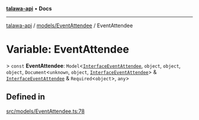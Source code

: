[**talawa-api**](../../../README.md) • **Docs**

***

[talawa-api](../../../modules.md) / [models/EventAttendee](../README.md) / EventAttendee

# Variable: EventAttendee

\> `const` **EventAttendee**: `Model`\<[`InterfaceEventAttendee`](../interfaces/InterfaceEventAttendee.md), `object`, `object`, `object`, `Document`\<`unknown`, `object`, [`InterfaceEventAttendee`](../interfaces/InterfaceEventAttendee.md)\> & [`InterfaceEventAttendee`](../interfaces/InterfaceEventAttendee.md) & `Required`\<`object`\>, `any`\>

## Defined in

[src/models/EventAttendee.ts:78](https://github.com/PalisadoesFoundation/talawa-api/blob/d0c167bb942c4778fba221c2cdd27665fc7dbf61/src/models/EventAttendee.ts#L78)
